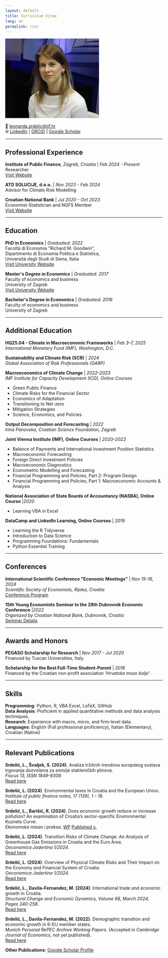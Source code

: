 ```yaml
---
layout: default
title: Curriculum Vitae
lang: en
permalink: /cv/
---
```


![Leonarda Srdelic](/assets/photo.JPG)


📧 [leonarda.srdelic@ijf.hr](mailto:leonardas.srdelic@ijf.hr)  
🌐 [LinkedIn](https://www.linkedin.com/in/leonarda-srdelic-a2348217a/) | [ORCID](https://orcid.org/0000-0002-4079-8198) | [Google Scholar](https://scholar.google.com)

---

## Professional Experience

**Institute of Public Finance**, *Zagreb, Croatia* | *Feb 2024 - Present*  
Researcher  
[Visit Website](https://www.ijf.hr/hr)

**ATD SOLUCIJE, d.o.o.** | *Nov 2023 - Feb 2024*  
Advisor for Climate Risk Modelling

**Croatian National Bank** | *Jul 2020 - Oct 2023*  
Economist-Statistician and NGFS Member  
[Visit Website](https://www.hnb.hr/en/home)

---

## Education

**PhD in Economics**  | *Graduated: 2022*  
Facoltà di Economia "Richard M. Goodwin",  
Dipartimento di Economia Politica e Statistica,  
Università degli Studi di Siena, Italia  
[Visit University Website](https://www.unisi.it/)
  
**Master's Degree in Economics**  | *Graduated: 2017*  
Faculty of economics and business  
University of Zagreb    
[Visit University Website](https://www.efzg.unizg.hr/en)

**Bachelor's Degree in Economics**  | *Graduated: 2016*  
  Faculty of economics and business   
  University of Zagreb 

---

## Additional Education

**HQ25.04 - Climate in Macroeconomic Frameworks**  | *Feb 3–7, 2025*  
  *International Monetary Fund (IMF), Washington, D.C.*

**Sustainability and Climate Risk (SCR)**  | *2024*  
  *Global Association of Risk Professionals (GARP)*

**Macroeconomics of Climate Change**  | *2022–2023*  
  *IMF Institute for Capacity Development (ICD), Online Courses*
  - Green Public Finance  
  - Climate Risks for the Financial Sector  
  - Economics of Adaptation  
  - Transitioning to Net-zero  
  - Mitigation Strategies  
  - Science, Economics, and Policies  

**Output Decomposition and Forecasting**  | *2022*  
  *Irina Panovska, Croatian Science Foundation, Zagreb*

**Joint Vienna Institute (IMF), Online Courses**  | *2020–2022*  
  - Balance of Payments and International Investment Position Statistics  
  - Macroeconomic Forecasting  
  - Foreign Direct Investment Policies  
  - Macroeconomic Diagnostics  
  - Econometric Modelling and Forecasting  
  - Financial Programming and Policies, Part 2: Program Design  
  - Financial Programming and Policies, Part 1: Macroeconomic Accounts & Analysis  

**National Association of State Boards of Accountancy (NASBA), Online Course**  |*2020*  
  - Learning VBA in Excel  

**DataCamp and LinkedIn Learning, Online Courses**  | *2019*  
  - Learning the R Tidyverse  
  - Introduction to Data Science  
  - Programming Foundations: Fundamentals  
  - Python Essential Training  

---

## Conferences

**International Scientific Conference "Economic Meetings"**  | *Nov 15–16, 2024*  
  *Scientific Society of Economists, Rijeka, Croatia*  
  [Conference Program](https://zde.hr/wp-content/uploads/2024/11/Program_Ekonomski-susreti_2024-1.pdf)

**15th Young Economists Seminar to the 28th Dubrovnik Economic Conference**  |*2022*   
  *Organized by Croatian National Bank, Dubrovnik, Croatia*   
  [Seminar Details](https://www.hnb.hr/en/-/the-15th-young-economists-seminar)
  
---

## Awards and Honors

**PEGASO Scholarship for Research**  | *Nov 2017 - Jul 2020*  
  Financed by Tuscan Universities, Italy.

**Scholarship for the Best Full-Time Student-Parent**  | *2016*  
  Financed by the Croatian non-profit association *'Hrvatska moze bolje'*.

---

## Skills

**Programming**: Python, R, VBA Excel, LaTeX, GitHub  
**Data Analysis**: Proficient in applied quantitative methods and data analysis techniques.  
**Research**: Experience with macro, micro, and firm-level data.  
**Languages**: English (Full professional proficiency), Italian (Elementary), Croatian (Native)

---

## Relevant Publications

**Srdelić, L., Švaljek, S. (2024)**. Analiza tržišnih trendova europskog sustava trgovanja dozvolama za emisije stakleničkih plinova.   
*Fiscus 13, ISSN 1849-9309.*  
[Read here](https://zde.hr/wp-content/uploads/2024/11/13.-Analiza-trzisnih-trendova-europskog-sustava-trgovanja-dozvolama-za-emisije-staklenickih-plinova-2.pdf)
 
**Srdelić, L. (2024)**. Environmental taxes in Croatia and the European Union.     
*Institute of public finance notes, 17 (139), 1 – 18*.  
[Read here](https://doi.org/10.3326/in.2024.139)
  
**Srdelić, L., Barišić, R. (2024)**. Does economic growth reduce or increase pollution? An examination of Croatia’s sector-specific Environmental Kuznets Curve.   
*Ekonomska misao i praksa*. 
[WP](https://mpra.ub.uni-muenchen.de/122841/1/MPRA_paper_122841.pdf)
[Published v.](https://doi.org/10.17818/EMIP/2025/9)
   
**Srdelić, L. (2024)**. Transition Risks of Climate Change: An Analysis of Greenhouse Gas Emissions in Croatia and the Euro Area.   
*Oeconomica Jadertina 1/2024*.  
[Read here](https://doi.org/10.15291/oec.4433)
  
**Srdelić, L. (2024)**. Overview of Physical Climate Risks and Their Impact on the Economy and Financial System of Croatia.   
*Oeconomica Jadertina 1/2024*.  
[Read here](https://doi.org/10.15291/oec.4434)
  
**Srdelić, L., Davila-Fernandez, M. (2024)**. International trade and economic growth in Croatia.   
*Structural Change and Economic Dynamics, Volume 68, March 2024, Pages 240-258*.  
[Read here](https://doi.org/10.1016/j.strueco.2023.10.018)
  
**Srdelić, L., Davila-Fernandez, M. (2022)**. Demographic transition and economic growth in 6-EU member states.   
*Munich Personal RePEC Archive Working Papers*. (Accepted in *Cambridge Journal of Economics*, not yet published).  
[Read here](https://www.bing.com/ck/a?!&&p=650ffa3de7486b7967624380ea0a94f5e2f9f734afc9da28655ba8824b3d175bJmltdHM9MTczNDM5MzYwMA&ptn=3&ver=2&hsh=4&fclid=1cae414f-f3fe-667d-3923-5403f2276761&psq=demographic+transition+and+economic+growth+srdeli%c4%87&u=a1aHR0cHM6Ly93d3cuaG5iLmhyL2RvY3VtZW50cy8yMDE4Mi80MTM1NDg3L3NyZGVsaWMtZGF2aWxhLWZlcm5hbmRlei5wZGYvYTI5ODE4ODItMjBhMi0xMmE5LWYzMTYtMzMzYTBkMjlkMmFmP3ZlcnNpb249MS4wJnQ9MTY1NTk4Mzk5NDY3MyZkb3dubG9hZD10cnVl&ntb=1)

  
**Other Publications**: [Google Scholar Profile](https://scholar.google.com/citations?user=EH07ckMAAAAJ&hl=en)